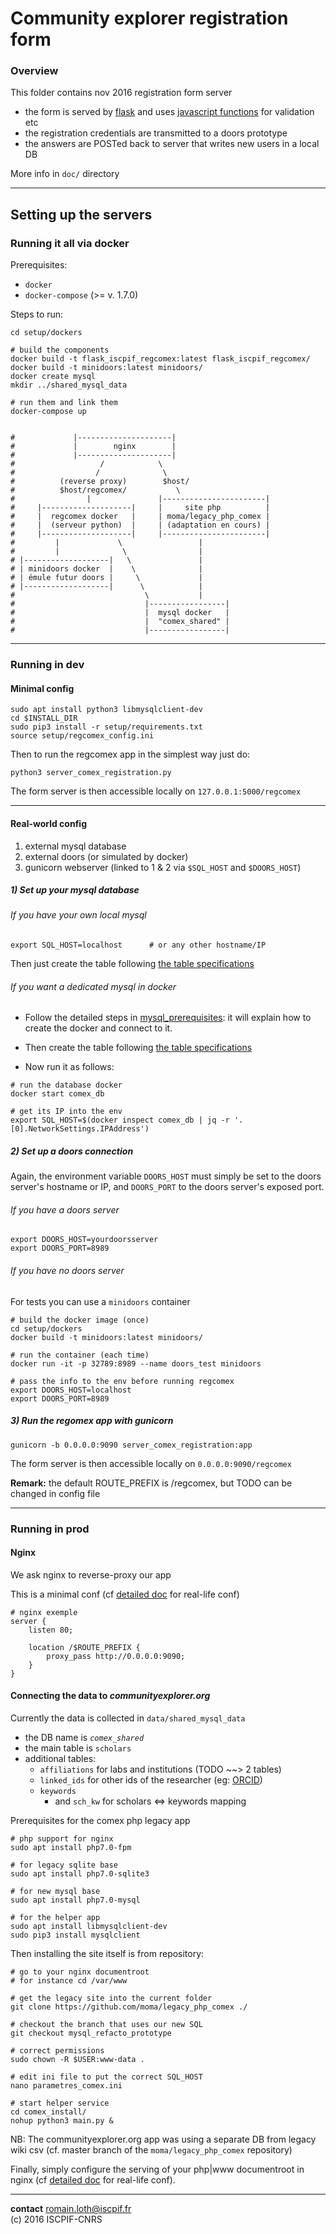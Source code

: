 Community explorer registration form
=====================================


### Overview
This folder contains nov 2016 registration form server

  - the form is served by [flask](http://flask.pocoo.org/) and uses [javascript functions](https://github.com/moma/regcomex/blob/master/static/js/comex_reg_form_controllers.js) for validation etc  
  - the registration credentials are transmitted to a doors prototype  
  - the answers are POSTed back to server that writes new users in a local DB  

More info in `doc/` directory

-------

## Setting up the servers

### Running it all via docker
Prerequisites:
  - `docker`
  - `docker-compose` (>= v. 1.7.0)  

Steps to run:
```
cd setup/dockers

# build the components
docker build -t flask_iscpif_regcomex:latest flask_iscpif_regcomex/
docker build -t minidoors:latest minidoors/
docker create mysql
mkdir ../shared_mysql_data

# run them and link them
docker-compose up


#             |---------------------|
#             |        nginx        |
#             |---------------------|
#                   /            \
#                  /              \
#          (reverse proxy)        $host/
#          $host/regcomex/           \
#                |               |-----------------------|
#     |--------------------|     |     site php          |
#     |  regcomex docker   |     | moma/legacy_php_comex |
#     |  (serveur python)  |     | (adaptation en cours) |
#     |--------------------|     |-----------------------|
#         |             \                 |
#         |              \                |
# |-------------------|   \               |
# | minidoors docker  |    \              |
# | émule futur doors |     \             |
# |-------------------|      \            |
#                             \           |
#                             |-----------------|
#                             |  mysql docker   |
#                             |  "comex_shared" |
#                             |-----------------|

```

-------

### Running in dev

#### Minimal config
```
sudo apt install python3 libmysqlclient-dev
cd $INSTALL_DIR
sudo pip3 install -r setup/requirements.txt
source setup/regcomex_config.ini
```

Then to run the regcomex app in the simplest way just do:
```
python3 server_comex_registration.py
```
The form server is then accessible locally on `127.0.0.1:5000/regcomex`  

-------

#### Real-world config
  1. external mysql database  
  2. external doors (or simulated by docker)  
  3. gunicorn webserver (linked to 1 & 2 via `$SQL_HOST` and `$DOORS_HOST`)  

##### 1) Set up your mysql database

###### If you have your own local mysql
```
export SQL_HOST=localhost      # or any other hostname/IP
```
Then just create the table following [the table specifications](https://github.com/moma/regcomex/blob/master/doc/table_specifications.md)

###### If you want a dedicated mysql in docker

  - Follow the detailed steps in [mysql_prerequisites](https://github.com/moma/regcomex/blob/master/setup/dockers/mysql_prerequisites.md): it will explain how to create the docker and connect to it.

  - Then create the table following [the table specifications](https://github.com/moma/regcomex/blob/master/doc/table_specifications.md)
  - Now run it as follows:

```
# run the database docker
docker start comex_db

# get its IP into the env
export SQL_HOST=$(docker inspect comex_db | jq -r '.[0].NetworkSettings.IPAddress')
```

##### 2) Set up a doors connection
Again, the environment variable `DOORS_HOST` must simply be set to the doors server's hostname or IP, and `DOORS_PORT` to the doors server's exposed port.

###### If you have a doors server
```
export DOORS_HOST=yourdoorsserver
export DOORS_PORT=8989
```

###### If you have no doors server

For tests you can use a `minidoors` container
```
# build the docker image (once)
cd setup/dockers
docker build -t minidoors:latest minidoors/

# run the container (each time)
docker run -it -p 32789:8989 --name doors_test minidoors

# pass the info to the env before running regcomex
export DOORS_HOST=localhost
export DOORS_PORT=8989
```

##### 3) Run the regomex app with gunicorn
```
gunicorn -b 0.0.0.0:9090 server_comex_registration:app
```

The form server is then accessible locally on `0.0.0.0:9090/regcomex`  

**Remark:** the default ROUTE_PREFIX is /regcomex, but TODO can be changed in config file  

-------

### Running in prod

#### Nginx
We ask nginx to reverse-proxy our app

This is a minimal conf (cf [detailed doc](https://github.com/moma/regcomex/blob/master/doc/nginx_conf.md) for real-life conf)

```
# nginx exemple
server {
    listen 80;

    location /$ROUTE_PREFIX {
        proxy_pass http://0.0.0.0:9090;
    }
}
```

#### Connecting the data to *communityexplorer.org*
Currently the data is collected in `data/shared_mysql_data`
  - the DB name is *`comex_shared`*  
  - the main table is `scholars`
  - additional tables:
    - `affiliations` for labs and institutions (TODO ~~> 2 tables)
    - `linked_ids` for other ids of the researcher (eg: [ORCID](http://orcid.org/))
    - `keywords`
      - and `sch_kw` for scholars <=> keywords mapping

Prerequisites for the comex php legacy app
```
# php support for nginx
sudo apt install php7.0-fpm

# for legacy sqlite base
sudo apt install php7.0-sqlite3

# for new mysql base
sudo apt install php7.0-mysql

# for the helper app
sudo apt install libmysqlclient-dev
sudo pip3 install mysqlclient
```

Then installing the site itself is from repository:
```
# go to your nginx documentroot
# for instance cd /var/www

# get the legacy site into the current folder
git clone https://github.com/moma/legacy_php_comex ./

# checkout the branch that uses our new SQL
git checkout mysql_refacto_prototype

# correct permissions
sudo chown -R $USER:www-data .

# edit ini file to put the correct SQL_HOST
nano parametres_comex.ini

# start helper service
cd comex_install/
nohup python3 main.py &
```

NB: The communityexplorer.org app was using a separate DB from legacy wiki csv (cf. master branch of the `moma/legacy_php_comex` repository)

Finally, simply configure the serving of your php|www documentroot in nginx (cf [detailed doc](https://github.com/moma/regcomex/blob/master/doc/nginx_conf.md) for real-life conf).

-------

**contact** romain.loth@iscpif.fr  
(c) 2016 ISCPIF-CNRS  
